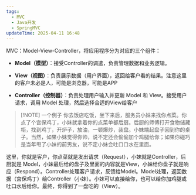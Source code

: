 ```yaml
---
tags:
  - MVC
  - Java开发
  - SpringMVC
updateTime: 2025-04-11 16:48
---
```

MVC：Model-View-Controller，将应用程序分为对应的三个组件：
- **Model（模型）**：接受Controller的调遣，负责管理数据和业务逻辑。
    
- **View（视图）**：负责展示数据（用户界面），返回给客户看的结果。注意这里的客户未必是人，可能是浏览器，可能是APP
    
- **Controller（控制器）**：负责处理用户输入并更新 Model 和 View。接受用户请求，调用 Model 处理，然后选择合适的View给客户


> [!NOTE] 一个例子
> 你去饭店吃饭，坐下来后，服务员小妹来找你点菜。你点了个宫保鸡丁，小妹就拿着你的点菜单都后厨。后厨的师傅打开食物储藏柜，找到鸡丁，开炉子，放油，一顿爆炒，装盘。小妹端起盘子回到你的桌子。当然，如果小妹觉得你帅，说不定还会偷偷加个鸡腿给你；如果你碰巧是当年甩了小妹的前男友，说不定小妹会吐口口水在里面。

这里，你就是客户，你点菜就是发出请求（Request），小妹就是Controller，后厨就是 Model，小妹最后给的盘子及里面的内容就是View，小妹给你盘子就是响应（Respond）。Controller处理客户请求，反馈给Model。Model处理，返回数据（宫保鸡丁）给Controller（小妹）。小妹可以直接给你，也可以给你加鸡腿或吐口水后给你。最终，你得到了一盘吃的（View）。
